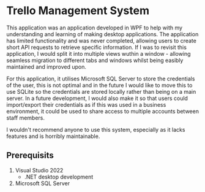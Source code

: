 # Trello Management System

This application was an application developed in WPF to help with my understanding and learning of making desktop applications. The application has limited functionality and was never completed, allowing users to create short API requests to retrieve specific information. If I was to revisit this application, I would split it into multiple views wuthin a window - allowing seamless migration to different tabs and windows whilst being easibly maintained and improved upon.

For this application, it utilises Microsoft SQL Server to store the credentials of the user, this is not optimal and in the future I would like to move this to use SQLite so the credentials are stored locally rather than being on a main server. In a future development, I would also make it so that users could import/export their credentials as if this was used in a business environment, it could be used to share access to multiple accounts between staff members.

I wouldn't recommend anyone to use this system, especially as it lacks features and is horribly maintainable.

## Prerequisits

1. Visual Studio 2022
   - .NET desktop development
2. Microsoft SQL Server
